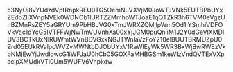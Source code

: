 c3NyOi8vYUdzdVptRnpkREU0TG5OemNuVXVjM0JoWTJVNk5EUTBPbUYxZEdoZllXVnpNVEk0WDNOb1lURTZZMmhoWTJoaE1qQTZkR3h6TVM0eVgzUnBZMnRsZEY5aGRYUm9PbHBJVG0xTmJWRXZQMjlpWm5Od1lYSmhiVDFOVkVac1dYcG5lVTFFWjNwTmVUVnhXa00xYjJGM0puQnliM1J2Y0dGeVlXMDlUV3BCTkUxNlRUWmtWVnBDVGxkNGJTWnlaVzFoY210elBUUTBRMUZpU0Zrd05EUkRValpoWVZvMWNtbDJObUYxV1RaWlEyWk5WR3BxWjBwRWEzVkpNMjEwYjJwdlowcG1iWFJaU0hCb05GOXFaMHBGSm1keWIzVndQVTExVXpaclpXMUdkVTl0Um5WUFV6Vnpkdw
